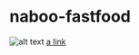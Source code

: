 # naboo-fastfood
![alt text](https://travis-ci.org/A00999371/naboo-fastfood.svg?branch=develop)
[a link](https://travis-ci.org/)